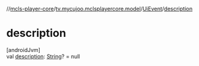//[mcls-player-core](../../../index.md)/[tv.mycujoo.mclsplayercore.model](../index.md)/[UiEvent](index.md)/[description](description.md)

# description

[androidJvm]\
val [description](description.md): [String](https://kotlinlang.org/api/latest/jvm/stdlib/kotlin/-string/index.html)? = null
